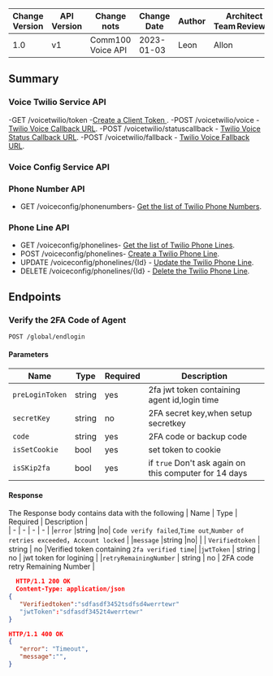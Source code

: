   | Change Version | API Version | Change nots | Change Date | Author |Architect Team Reviewer | 
  | - | - | - | - | - |- |
  | 1.0 | v1 |Comm100 Voice API | 2023-01-03 | Leon|  Allon|
 
  ## Summary

### Voice Twilio Service API
 -GET /voicetwilio/token -[Create a Client Token ](#create-a-client-token).
 -POST /voicetwilio/voice - [Twilio Voice Callback URL](#twilio-voice-callback-url). 
 -POST /voicetwilio/statuscallback - [Twilio Voice Status Callback URL](#twilio-voice-status-callback-url). 
 -POST /voicetwilio/fallback - [Twilio Voice Fallback URL](#twilio-voice-fallback-url). 

### Voice Config Service API

### Phone Number API
 - GET /voiceconfig/phonenumbers- [Get the list of Twilio Phone Numbers](#get-the-list-of-twilio-phone-numbers).

### Phone Line API
 - GET /voiceconfig/phonelines- [Get the list of Twilio Phone Lines](#get-the-list-of-twilio-phone-numbers).
 - POST /voiceconfig/phonelines- [Create a Twilio Phone Line](#create-a-agent-2fa-config).
 - UPDATE /voiceconfig/phonelines/{Id} - [Update the Twilio Phone Line](#update-the-agent-2fa-config). 
 - DELETE /voiceconfig/phonelines/{Id} - [Delete the Twilio Phone Line](#delete-the-2fa-config-of-agent). 


## Endpoints

### Verify the 2FA Code of Agent
`POST /global/endlogin`

#### Parameters
  | Name | Type | Required  | Description |     
  | - | - | - | - | 
  | `preLoginToken` | string | yes | 2fa jwt token containing agent id,login time |  
  |`secretKey` |string |no| 2FA secret key,when setup secretkey |
  | `code` | string | yes |  2FA code or backup code|  
  | `isSetCookie` | bool | yes | set token to cookie |  
  | `isSKip2fa` | bool | yes |if `true` Don't ask again on this computer for 14 days | 
  #### Response
The Response body contains data with the following 
  | Name  | Type | Required  | Description |     
  | - | - | - | - | 
|`error` |string |no| `Code verify failed`,`Time out`,`Number of retries exceeded`，`Account locked` |
|`message` |string |no| |
| `Verifiedtoken` | string | no |Verified token containing `2fa verified time`|
|`jwtToken` | string | no |  jwt token for logining | 
|`retryRemainingNumber` | string | no | 2FA code retry Remaining Number | 
```Json 
  HTTP/1.1 200 OK
  Content-Type: application/json
{
   "Verifiedtoken":"sdfasdf3452tsdfsd4werrtewr"
   "jwtToken":"sdfasdf3452t4werrtewr"
}

HTTP/1.1 400 OK
{
   "error": "Timeout",
   "message":"",
}
```
